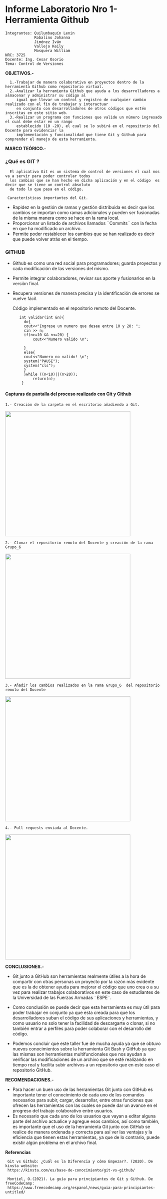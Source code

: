# Informe Laboratorio Nro 1- Herramienta Github
    Integrantes: Quilumbaquín Lenin
                 Robalino Johanna
                 Jiménez Iván
                 Vallejo Keily
                 Mosquera William 
    NRC: 3725
    Docente: Ing. Cesar Osorio
    Tema: Control de Versiones
**OBJETIVOS.-**

      1.-Trabajar de manera colaborativa en proyectos dentro de la herramienta Github como repositorio virtual.
      2.-Analizar la herramienta Github que ayuda a los desarrolladores a almacenar y administrar su código al 
         igual que llevar un control y registro de cualquier cambio realizado con el fin de trabajar y interactuar 
         en conjunto con desarrolladores de otros códigos que estén inscritas en este sitio web.
      3.-Realizar un programa con funciones que valide un número ingresado el cual debe estar en un rango 
         establecido (10 -20), el cual se lo subirá en el repositorio del Docente para evidenciar la 
         implementación y funcionalidad que tiene Git y Github para comprender el manejo de esta herramienta. 
**MARCO TEÓRICO.-**
    
   ### ¿Qué es GIT ?
      El aplicativo Git es un sistema de control de versiones el cual nos va a servir para poder controlar todos 
      los cambios que se han hecho en dicha aplicación y en el código  es decir que se tiene un control absoluto 
      de todo lo que pasa en el código.
      
     Características importantes del Git.
     
   - Rapidez en la gestión de ramas y gestión distribuida es decir que los cambios se importan como ramas 
     adicionales y pueden ser fusionadas de la misma manera como se hace en la rama local.
   - Proporcionar un listado de archivos llamados ¨Commits¨ con la fecha en que ha modificado un archivo.
   - Permite poder restablecer los cambios que se han realizado es decir que puede volver atrás en el tiempo.
      
  ### GITHUB 
     
   - Github es como una red social para programadores; guarda proyectos y cada modificación de las versiones 
     del mismo.
   - Permite integrar colaboradores, revisar sus aporte y fusionarlos en la versiòn final.  
   - Recupera versiones de manera precisa y la identificación de errores se vuelve fácil.
  
     Código implementado en el repositorio remoto del Docente. 
     
            int validar(int &n){
              do{
              cout<<"Ingrese un numero que desee entre 10 y 20: ";
              cin >> n;
              if(n>=10 && n<=20) {
                  cout<<"Numero valido \n";

              }
              else{
              cout<<"Numero no valido! \n";
              system("PAUSE");
              system("cls");
              }
              }while ((n<10)||(n>20));
                  return(n);
             }
#### Capturas de pantalla del proceso realizado con Git y Github

    1.- Creación de la carpeta en el escritorio añadiendo a Git.
   <img src="imagenes/1.png" width=400>
   
    2.- Clonar el repositorio remoto del Docente y creación de la rama Grupo_6
   <img src="imagenes/2.png" width=400>
   
    3.- Añadir los cambios realizados en la rama Grupo_6  del repositorio remoto del Docente 
   <img src="imagenes/3.png" width=400>
    
    4.- Pull requests enviada al Docente.
   <img src="imagenes/4.png" width=400>
        

**CONCLUSIONES.-**

   - Git junto a GitHub  son herramientas   realmente  útiles  a  la  hora  de compartir con otras personas un proyecto por 
     la razón más evidente que es la de  obtener  ayuda para  mejorar el código que uno crea o a su vez para realizar trabajos 
     colaborativos en este caso de estudiantes de la Universidad de las Fuerzas Armadas ¨ESPE¨.
      
   - Como conclusión se puede decir que esta herramienta es muy útil para poder trabajar en conjunto ya que esta creada para 
     que los desarrolladores suban el código de sus aplicaciones y herramientas, y como usuario no solo  tener la facilidad de 
     descargarte o clonar, si no también entrar a perfiles para poder colaborar con el desarrollo del código.
      
   - Podemos concluir que este taller fue de mucha ayuda ya que se obtuvo nuevos conocimientos sobre la herramienta Git Bash 
     y GitHub ya que las mismas son herramientas multifuncionales que nos ayudan a verificar las modificaciones de un archivo 
     que se esté realizando en tiempo real y facilita subir archivos a un repositorio que en este caso el repositorio GitHub.

**RECOMENDACIONES.-**

   - Para hacer un buen uso de las herramientas Git junto con GitHub es importante tener el conocimiento de cada uno de los 
     comandos necesarios para subir, cargar, desarrollar, entre otras funciones que ofrecen las herramientas con las cuales 
     se puede dar un avance en el progreso del trabajo colaborativo entre usuarios. 
   - Es necesario que cada uno de los usuarios que vayan a editar alguna parte del archivo actualice y agregue esos cambios, 
     así como también, es importante que el uso de la herramienta Git junto con GitHub se realice de manera ordenada y 
     correcta para así ver las ventajas y la eficiencia que tienen estas herramientas, ya que de lo contrario, puede existir 
     algún problema en el archivo final.


**Referencias**

     Git vs Github: ¿Cuál es la Diferencia y cómo Empezar?. (2020). De kinsta website: 
     https://kinsta.com/es/base-de-conocimiento/git-vs-github/

     Montiel, O.(2021). La guía para principiantes de Git y Github. De freeCodeCamp:
     https://www.freecodecamp.org/espanol/news/guia-para-principiantes-untitled/


             
